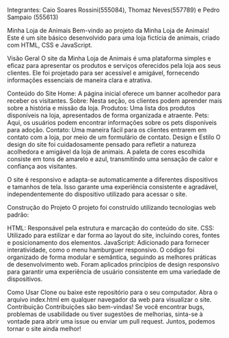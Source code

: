 Integrantes: Caio Soares Rossini(555084), Thomaz Neves(557789) e Pedro Sampaio (555613)

Minha Loja de Animais
Bem-vindo ao projeto da Minha Loja de Animais! Este é um site básico desenvolvido para uma loja fictícia de animais, criado com HTML, CSS e JavaScript.

Visão Geral
O site da Minha Loja de Animais é uma plataforma simples e eficaz para apresentar os produtos e serviços oferecidos pela loja aos seus clientes. Ele foi projetado para ser acessível e amigável, fornecendo informações essenciais de maneira clara e atrativa.

Conteúdo do Site
Home: A página inicial oferece um banner acolhedor para receber os visitantes.
Sobre: Nesta seção, os clientes podem aprender mais sobre a história e missão da loja.
Produtos: Uma lista dos produtos disponíveis na loja, apresentados de forma organizada e atraente.
Pets: Aqui, os usuários podem encontrar informações sobre os pets disponíveis para adoção.
Contato: Uma maneira fácil para os clientes entrarem em contato com a loja, por meio de um formulário de contato.
Design e Estilo
O design do site foi cuidadosamente pensado para refletir a natureza acolhedora e amigável da loja de animais. A paleta de cores escolhida consiste em tons de amarelo e azul, transmitindo uma sensação de calor e confiança aos visitantes.

O site é responsivo e adapta-se automaticamente a diferentes dispositivos e tamanhos de tela. Isso garante uma experiência consistente e agradável, independentemente do dispositivo utilizado para acessar o site.

Construção do Projeto
O projeto foi construído utilizando tecnologias web padrão:

HTML: Responsável pela estrutura e marcação do conteúdo do site.
CSS: Utilizado para estilizar e dar forma ao layout do site, incluindo cores, fontes e posicionamento dos elementos.
JavaScript: Adicionado para fornecer interatividade, como o menu hamburguer responsivo.
O código foi organizado de forma modular e semântica, seguindo as melhores práticas de desenvolvimento web. Foram aplicados princípios de design responsivo para garantir uma experiência de usuário consistente em uma variedade de dispositivos.

Como Usar
Clone ou baixe este repositório para o seu computador.
Abra o arquivo index.html em qualquer navegador da web para visualizar o site.
Contribuição
Contribuições são bem-vindas! Se você encontrar bugs, problemas de usabilidade ou tiver sugestões de melhorias, sinta-se à vontade para abrir uma issue ou enviar um pull request. Juntos, podemos tornar o site ainda melhor!

